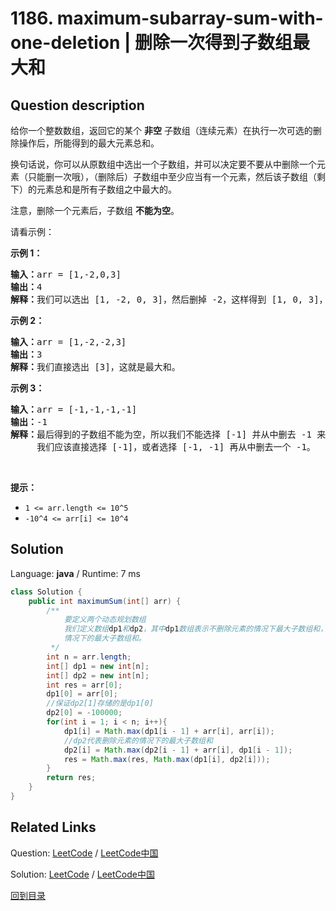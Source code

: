 ﻿# 1186. maximum-subarray-sum-with-one-deletion | 删除一次得到子数组最大和

## Question description

<!--If you want to use the English description, use <p>Given an array of integers, return the maximum sum for a <strong>non-empty</strong>&nbsp;subarray (contiguous elements) with at most one element deletion.&nbsp;In other words, you want to choose a subarray and optionally delete one element from it so that there is still at least one element left and the&nbsp;sum of the remaining elements is maximum possible.</p>

<p>Note that the subarray needs to be <strong>non-empty</strong> after deleting one element.</p>

<p>&nbsp;</p>
<p><strong>Example 1:</strong></p>

<pre>
<strong>Input:</strong> arr = [1,-2,0,3]
<strong>Output:</strong> 4
<strong>Explanation: </strong>Because we can choose [1, -2, 0, 3] and drop -2, thus the subarray [1, 0, 3] becomes the maximum value.</pre>

<p><strong>Example 2:</strong></p>

<pre>
<strong>Input:</strong> arr = [1,-2,-2,3]
<strong>Output:</strong> 3
<strong>Explanation: </strong>We just choose [3] and it&#39;s the maximum sum.
</pre>

<p><strong>Example 3:</strong></p>

<pre>
<strong>Input:</strong> arr = [-1,-1,-1,-1]
<strong>Output:</strong> -1
<strong>Explanation:</strong>&nbsp;The final subarray needs to be non-empty. You can&#39;t choose [-1] and delete -1 from it, then get an empty subarray to make the sum equals to 0.
</pre>

<p>&nbsp;</p>
<p><strong>Constraints:</strong></p>

<ul>
	<li><code>1 &lt;= arr.length &lt;= 10<sup>5</sup></code></li>
	<li><code>-10<sup>4</sup> &lt;= arr[i] &lt;= 10<sup>4</sup></code></li>
</ul>
 instead-->
<p>给你一个整数数组，返回它的某个&nbsp;<strong>非空</strong> 子数组（连续元素）在执行一次可选的删除操作后，所能得到的最大元素总和。</p>

<p>换句话说，你可以从原数组中选出一个子数组，并可以决定要不要从中删除一个元素（只能删一次哦），（删除后）子数组中至少应当有一个元素，然后该子数组（剩下）的元素总和是所有子数组之中最大的。</p>

<p>注意，删除一个元素后，子数组 <strong>不能为空</strong>。</p>

<p>请看示例：</p>

<p><strong>示例 1：</strong></p>

<pre><strong>输入：</strong>arr = [1,-2,0,3]
<strong>输出：</strong>4
<strong>解释：</strong>我们可以选出 [1, -2, 0, 3]，然后删掉 -2，这样得到 [1, 0, 3]，和最大。</pre>

<p><strong>示例 2：</strong></p>

<pre><strong>输入：</strong>arr = [1,-2,-2,3]
<strong>输出：</strong>3
<strong>解释：</strong>我们直接选出 [3]，这就是最大和。
</pre>

<p><strong>示例 3：</strong></p>

<pre><strong>输入：</strong>arr = [-1,-1,-1,-1]
<strong>输出：</strong>-1
<strong>解释：</strong>最后得到的子数组不能为空，所以我们不能选择 [-1] 并从中删去 -1 来得到 0。
     我们应该直接选择 [-1]，或者选择 [-1, -1] 再从中删去一个 -1。
</pre>

<p>&nbsp;</p>

<p><strong>提示：</strong></p>

<ul>
	<li><code>1 &lt;= arr.length &lt;= 10^5</code></li>
	<li><code>-10^4 &lt;= arr[i] &lt;= 10^4</code></li>
</ul>




## Solution

Language: **java**  /  Runtime: 7 ms

```java
class Solution {
    public int maximumSum(int[] arr) {
        /**
            要定义两个动态规划数组
            我们定义数组dp1和dp2，其中dp1数组表示不删除元素的情况下最大子数组和，dp2代表删除元素的
            情况下的最大子数组和。
         */
        int n = arr.length;
        int[] dp1 = new int[n];
        int[] dp2 = new int[n];
        int res = arr[0];
        dp1[0] = arr[0];
        //保证dp2[1]存储的是dp1[0]
        dp2[0] = -100000;
        for(int i = 1; i < n; i++){
            dp1[i] = Math.max(dp1[i - 1] + arr[i], arr[i]);
            //dp2代表删除元素的情况下的最大子数组和
            dp2[i] = Math.max(dp2[i - 1] + arr[i], dp1[i - 1]);
            res = Math.max(res, Math.max(dp1[i], dp2[i]));
        }
        return res;
    }
}


```



## Related Links

Question: [LeetCode](https://leetcode.com/problems/maximum-subarray-sum-with-one-deletion/description/)  /  [LeetCode中国](https://leetcode-cn.com/problems/maximum-subarray-sum-with-one-deletion/description/)

Solution: [LeetCode](https://leetcode.com/articles/maximum-subarray-sum-with-one-deletion/)  /  [LeetCode中国](https://leetcode-cn.com/articles/maximum-subarray-sum-with-one-deletion/)

[回到目录](../README.md)